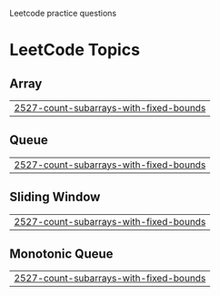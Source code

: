 Leetcode practice questions

<!---LeetCode Topics Start-->
# LeetCode Topics
## Array
|  |
| ------- |
| [2527-count-subarrays-with-fixed-bounds](https://github.com/manasvi83/Leetcode/tree/master/2527-count-subarrays-with-fixed-bounds) |
## Queue
|  |
| ------- |
| [2527-count-subarrays-with-fixed-bounds](https://github.com/manasvi83/Leetcode/tree/master/2527-count-subarrays-with-fixed-bounds) |
## Sliding Window
|  |
| ------- |
| [2527-count-subarrays-with-fixed-bounds](https://github.com/manasvi83/Leetcode/tree/master/2527-count-subarrays-with-fixed-bounds) |
## Monotonic Queue
|  |
| ------- |
| [2527-count-subarrays-with-fixed-bounds](https://github.com/manasvi83/Leetcode/tree/master/2527-count-subarrays-with-fixed-bounds) |
<!---LeetCode Topics End-->